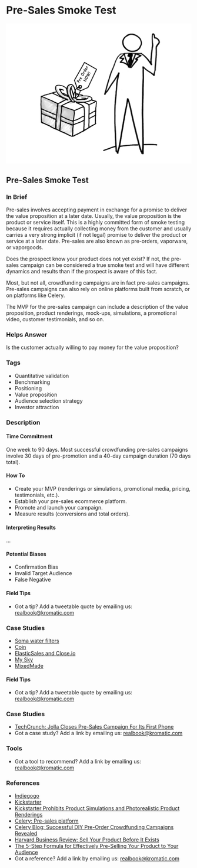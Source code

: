 # Pre-Sales Smoke Test

![](../.gitbook/assets/illustration-pre-sales-smoke-test-real-startup-book.png)

## Pre-Sales Smoke Test

### In Brief

Pre-sales involves accepting payment in exchange for a promise to deliver the value proposition at a later date. Usually, the value proposition is the product or service itself. This is a highly committed form of smoke testing because it requires actually collecting money from the customer and usually carries a very strong implicit \(if not legal\) promise to deliver the product or service at a later date. Pre-sales are also known as pre-orders, vaporware, or vaporgoods.

Does the prospect know your product does not yet exist? If not, the pre-sales campaign can be considered a true smoke test and will have different dynamics and results than if the prospect is aware of this fact.

Most, but not all, crowdfunding campaigns are in fact pre-sales campaigns. Pre-sales campaigns can also rely on online platforms built from scratch, or on platforms like Celery.

The MVP for the pre-sales campaign can include a description of the value proposition, product renderings, mock-ups, simulations, a promotional video, customer testimonials, and so on.

### Helps Answer

Is the customer actually willing to pay money for the value proposition?

### Tags

* Quantitative validation
* Benchmarking
* Positioning
* Value proposition
* Audience selection strategy
* Investor attraction

### Description

#### Time Commitment

One week to 90 days. Most successful crowdfunding pre-sales campaigns involve 30 days of pre-promotion and a 40-day campaign duration \(70 days total\).

#### How To

* Create your MVP \(renderings or simulations, promotional media, pricing, testimonials, etc.\).
* Establish your pre-sales ecommerce platform.
* Promote and launch your campaign.
* Measure results \(conversions and total orders\).

#### Interpreting Results

...

#### Potential Biases

* Confirmation Bias
* Invalid Target Audience
* False Negative

#### Field Tips

* Got a tip? Add a tweetable quote by emailing us: [realbook@kromatic.com](mailto:realbook@kromatic.com)

### Case Studies

* [Soma water filters](http://tim.blog/2012/12/18/hacking-kickstarter-how-to-raise-100000-in-10-days-includes-successful-templates-e-mails-etc/)
* [Coin](http://techcrunch.com/2013/11/14/coin-the-electronic-credit-card-reaches-its-pre-order-goal-in-40-minutes/)
* [ElasticSales and Close.io](https://www.linkedin.com/pulse/20140423214327-7006635-how-to-charge-money-for-things-that-don-t-exist-yet)
* [My Sky](https://thefoundation.com/podcast/episode25)
* [MixedMade](http://bushwickkitchen.com/blogs/startup-journey/12362041-selling-a-product-that-doesnt-exist-day-22)

#### Field Tips

* Got a tip? Add a tweetable quote by emailing us: [realbook@kromatic.com](mailto:realbook@kromatic.com)

### Case Studies

* [TechCrunch: Jolla Closes Pre-Sales Campaign For Its First Phone](http://techcrunch.com/2013/08/21/jolla-closes-first-pre-sales/)
* Got a case study? Add a link by emailing us: [realbook@kromatic.com](mailto:realbook@kromatic.com) 

### Tools

* Got a tool to recommend? Add a link by emailing us: [realbook@kromatic.com](mailto:realbook@kromatic.com)

### References

* [Indiegogo](https://www.indiegogo.com/#/picks_for_you)
* [Kickstarter](https://www.kickstarter.com)
* [Kickstarter Prohibits Product Simulations and Photorealistic Product Renderings](https://www.kickstarter.com/blog/kickstarter-is-not-a-store?page=2)
* [Celery: Pre-sales platform](https://www.trycelery.com)
* [Celery Blog: Successful DIY Pre-Order Crowdfunding Campaigns Revealed](http://blog.trycelery.com/successful-preorder-website-campaigns/)
* [Harvard Business Review: Sell Your Product Before It Exists](https://hbr.org/2013/12/sell-your-product-before-it-exists)
* [The 5-Step Formula for Effectively Pre-Selling Your Product to Your Audience](https://yourfirstcustomers.com/the-5-step-formula-for-effectively-pre-selling-your-product-to-your-audience/)
* Got a reference? Add a link by emailing us: [realbook@kromatic.com](https://github.com/trikro/the-real-startup-book/tree/6a17bc36666863334ffdefad4f2a9abf3e12ce13/part4-evaluative_market_experiment/realbook@kromatic.com)

